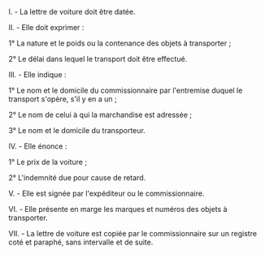 I. - La lettre de voiture doit être datée.

II. - Elle doit exprimer :

1° La nature et le poids ou la contenance des objets à transporter ;

2° Le délai dans lequel le transport doit être effectué.

III. - Elle indique :

1° Le nom et le domicile du commissionnaire par l'entremise duquel le transport s'opère, s'il y en a un ;

2° Le nom de celui à qui la marchandise est adressée ;

3° Le nom et le domicile du transporteur.

IV. - Elle énonce :

1° Le prix de la voiture ;

2° L'indemnité due pour cause de retard.

V. - Elle est signée par l'expéditeur ou le commissionnaire.

VI. - Elle présente en marge les marques et numéros des objets à transporter.

VII. - La lettre de voiture est copiée par le commissionnaire sur un registre coté et paraphé, sans intervalle et de suite.
